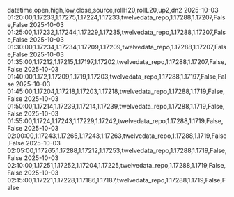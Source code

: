 datetime,open,high,low,close,source,rollH20,rollL20,up2,dn2
2025-10-03 01:20:00,1.17233,1.17275,1.17224,1.17233,twelvedata_repo,1.17288,1.17207,False,False
2025-10-03 01:25:00,1.17232,1.17244,1.17229,1.17235,twelvedata_repo,1.17288,1.17207,False,False
2025-10-03 01:30:00,1.17234,1.17234,1.17209,1.17209,twelvedata_repo,1.17288,1.17207,False,False
2025-10-03 01:35:00,1.17212,1.17215,1.17197,1.17202,twelvedata_repo,1.17288,1.17207,False,False
2025-10-03 01:40:00,1.172,1.17209,1.1719,1.17203,twelvedata_repo,1.17288,1.17197,False,False
2025-10-03 01:45:00,1.17204,1.17218,1.17203,1.17218,twelvedata_repo,1.17288,1.1719,False,False
2025-10-03 01:50:00,1.17214,1.17239,1.17214,1.17239,twelvedata_repo,1.17288,1.1719,False,False
2025-10-03 01:55:00,1.1724,1.17243,1.17229,1.17242,twelvedata_repo,1.17288,1.1719,False,False
2025-10-03 02:00:00,1.17243,1.17265,1.17243,1.17263,twelvedata_repo,1.17288,1.1719,False,False
2025-10-03 02:05:00,1.17265,1.17288,1.17212,1.17253,twelvedata_repo,1.17288,1.1719,False,False
2025-10-03 02:10:00,1.17251,1.17252,1.17204,1.17225,twelvedata_repo,1.17288,1.1719,False,False
2025-10-03 02:15:00,1.17221,1.17228,1.17186,1.17187,twelvedata_repo,1.17288,1.1719,False,False
